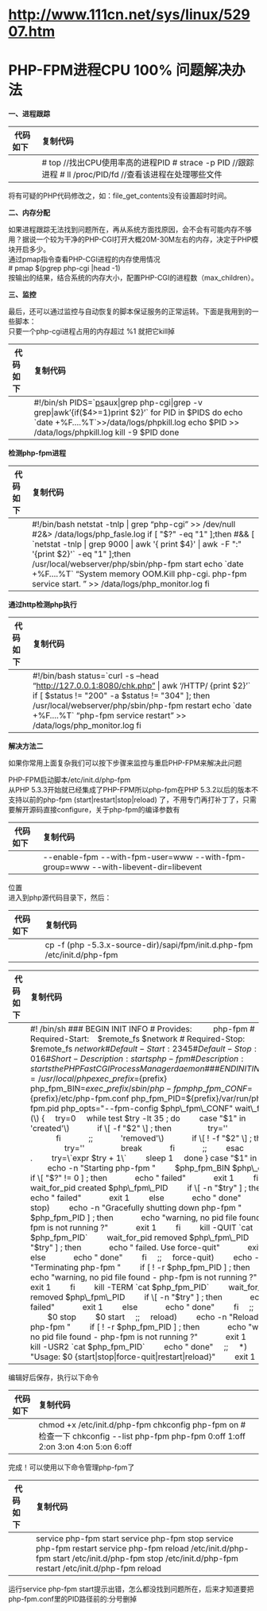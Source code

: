 # http://www.111cn.net/sys/linux/52907.htm

# PHP-FPM进程CPU 100% 问题解决办法

**一、进程跟踪**

|  代码如下 | 复制代码 |
| :--- | :--- |
|  | \# top //找出CPU使用率高的进程PID \# strace -p PID //跟踪进程 \# ll /proc/PID/fd //查看该进程在处理哪些文件  |

将有可疑的PHP代码修改之，如：file\_get\_contents没有设置超时时间。

  
**二、内存分配**

如果进程跟踪无法找到问题所在，再从系统方面找原因，会不会有可能内存不够用？据说一个较为干净的PHP-CGI打开大概20M-30M左右的内存，决定于PHP模块开启多少。  
通过pmap指令查看PHP-CGI进程的内存使用情况  
\# pmap $\(pgrep php-cgi \|head -1\)  
按输出的结果，结合系统的内存大小，配置PHP-CGI的进程数（max\_children）。

**三、监控**

最后，还可以通过监控与自动恢复的脚本保证服务的正常运转。下面是我用到的一些脚本：  
只要一个php-cgi进程占用的内存超过 %1 就把它kill掉

|  代码如下 | 复制代码 |
| :--- | :--- |
|  | \#!/bin/sh PIDS=\`[ps](http://www.111cn.net/fw/photo.html)aux\|grep php-cgi\|grep -v grep\|awk’{if\($4&gt;=1\)print $2}’\` for PID in $PIDS do echo \`date +%F….%T\`&gt;&gt;/data/logs/phpkill.log echo $PID &gt;&gt; /data/logs/phpkill.log kill -9 $PID done |

**检测php-fpm进程**

|  代码如下 | 复制代码 |
| :--- | :--- |
|  | \#!/bin/bash netstat -tnlp \| grep “php-cgi” &gt;&gt; /dev/null \#2&&gt; /data/logs/php\_fasle.log if \[ "$?" -eq "1" \];then \#&& \[ \`netstat -tnlp \| grep 9000 \| awk '{ print $4}' \| awk -F ":" '{print $2}'\` -eq "1" \];then /usr/local/webserver/php/sbin/php-fpm start echo \`date +%F….%T\` “System memory OOM.Kill php-cgi. php-fpm service start. ” &gt;&gt; /data/logs/php\_monitor.log fi |

**通过http检测php执行**

|  代码如下 | 复制代码 |
| :--- | :--- |
|  | \#!/bin/bash status=\`curl -s –head “http://127.0.0.1:8080/chk.php” \| awk ‘/HTTP/ {print $2}’\` if \[ $status != "200" -a $status != "304" \]; then /usr/local/webserver/php/sbin/php-fpm restart echo \`date +%F….%T\` “php-fpm service restart” &gt;&gt; /data/logs/php\_monitor.log fi |

**解决方法二**

如果你常用上面复杂我们可以按下步骤来监控与重启PHP-FPM来解决此问题

PHP-FPM启动脚本/etc/init.d/php-fpm  
从PHP 5.3.3开始就已经集成了PHP-FPM所以php-fpm在PHP 5.3.2以后的版本不支持以前的php-fpm \(start\|restart\|stop\|reload\) 了，不用专门再打补丁了，只需要解开源码直接configure，关于php-fpm的编译参数有

|  代码如下 | 复制代码 |
| :--- | :--- |
|  | --enable-fpm --with-fpm-user=www --with-fpm-group=www --with-libevent-dir=libevent |

位置  
进入到php源代码目录下，然后：

|  代码如下 | 复制代码 |
| :--- | :--- |
|  | cp -f \(php -5.3.x-source-dir\)/sapi/fpm/init.d.php-fpm /etc/init.d/php-fpm |

|  代码如下 | 复制代码 |
| :--- | :--- |
|  | \#! /bin/sh  \#\#\# BEGIN INIT INFO \# Provides:          php-fpm \# Required-Start:    $remote\_fs $network \# Required-Stop:     $remote\_fs $network \# Default-Start:     2 3 4 5 \# Default-Stop:      0 1 6 \# Short-Description: starts php-fpm \# Description:       starts the PHP FastCGI Process Manager daemon \#\#\# END INIT INFO  prefix=/usr/local/php exec\_prefix=${prefix}  php\_fpm\_BIN=${exec\_prefix}/sbin/php-fpm php\_fpm\_CONF=${prefix}/etc/php-fpm.conf php\_fpm\_PID=${prefix}/var/run/php-fpm.pid  php\_opts="--fpm-config $php\_fpm\_CONF"  wait\_for\_pid \(\) {     try=0      while test $try -lt 35 ; do          case "$1" in             'created'\)             if \[ -f "$2" \] ; then                 try=''                 break             fi             ;;              'removed'\)             if \[ ! -f "$2" \] ; then                 try=''                 break             fi             ;;         esac          echo -n .         try=\`expr $try + 1\`         sleep 1      done  }  case "$1" in     start\)         echo -n "Starting php-fpm "          $php\_fpm\_BIN $php\_opts          if \[ "$?" != 0 \] ; then             echo " failed"             exit 1         fi          wait\_for\_pid created $php\_fpm\_PID          if \[ -n "$try" \] ; then             echo " failed"             exit 1         else             echo " done"         fi     ;;      stop\)         echo -n "Gracefully shutting down php-fpm "          if \[ ! -r $php\_fpm\_PID \] ; then             echo "warning, no pid file found - php-fpm is not running ?"             exit 1         fi          kill -QUIT \`cat $php\_fpm\_PID\`          wait\_for\_pid removed $php\_fpm\_PID          if \[ -n "$try" \] ; then             echo " failed. Use force-quit"             exit 1         else             echo " done"         fi     ;;      force-quit\)         echo -n "Terminating php-fpm "          if \[ ! -r $php\_fpm\_PID \] ; then             echo "warning, no pid file found - php-fpm is not running ?"             exit 1         fi          kill -TERM \`cat $php\_fpm\_PID\`          wait\_for\_pid removed $php\_fpm\_PID          if \[ -n "$try" \] ; then             echo " failed"             exit 1         else             echo " done"         fi     ;;      restart\)         $0 stop         $0 start     ;;      reload\)          echo -n "Reload service php-fpm "          if \[ ! -r $php\_fpm\_PID \] ; then             echo "warning, no pid file found - php-fpm is not running ?"             exit 1         fi          kill -USR2 \`cat $php\_fpm\_PID\`          echo " done"     ;;      \*\)         echo "Usage: $0 {start\|stop\|force-quit\|restart\|reload}"         exit 1     ;;  esac |

编辑好后保存，执行以下命令

|  代码如下 | 复制代码 |
| :--- | :--- |
|  | chmod +x /etc/init.d/php-fpm chkconfig php-fpm on \# 检查一下 chkconfig --list php-fpm php-fpm 0:off 1:off 2:on 3:on 4:on 5:on 6:off |

完成！可以使用以下命令管理php-fpm了

|  代码如下 | 复制代码 |
| :--- | :--- |
|  | service php-fpm start service php-fpm stop service php-fpm restart service php-fpm reload  /etc/init.d/php-fpm start /etc/init.d/php-fpm stop /etc/init.d/php-fpm restart /etc/init.d/php-fpm reload |

运行service php-fpm start提示出错，怎么都没找到问题所在，后来才知道要把php-fpm.conf里的PID路径前的:分号删掉

